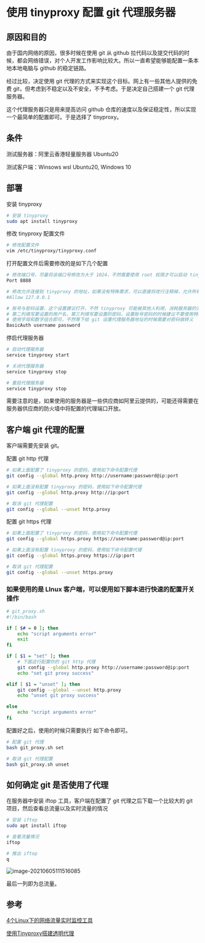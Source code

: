 # 使用 tinyproxy 配置 git 代理服务器

## 原因和目的

由于国内网络的原因，很多时候在使用 git 从 github 拉代码以及提交代码的时候，都会网络错误，对个人开发工作影响比较大。所以一直希望能够能配置一条本地本地电脑与 github 的稳定链路。

经过比较，决定使用 git 代理的方式来实现这个目标。网上有一些其他人提供的免费 git，但考虑到不稳定以及不安全，不予考虑。于是决定自己搭建一个 git 代理服务器。

这个代理服务器只是用来提高访问 github 仓库的速度以及保证稳定性，所以实现一个最简单的配置即可。于是选择了 tinyproxy。



## 条件

测试服务器：阿里云香港轻量服务器 Ubuntu20

测试客户端：Winsows wsl Ubuntu20, Windows 10



## 部署

安装 tinyproxy

```bash
# 安装 tinyproxy
sudo apt install tinyproxy
```



修改 tinyproxy 配置文件

```bash
# 修改配置文件
vim /etc/tinyproxy/tinyproxy.conf
```



打开配置文件后需要修改的是如下几个配置

```bash
# 修改端口号，尽量将该端口号修改为大于 1024，不然需要使用 root 权限才可以启动 tinyproxy
Port 8888

# 修改允许连接到 tinyproxy 的地址，如果没有特殊需求，可以直接将改行注释掉，允许所有 IP 访问
#Allow 127.0.0.1

# 账号与密码设置，这个设置建议打开，不然 tinyproxy 可能被其他人利用，消耗服务器的流量，
# 第二列填写要设置的用户名，第三列填写要设置的密码，设置账号密码的时候建议不要使用特殊符号，
# 使用字母和数字组合即可，不然等下给 git 设置代理服务器地址的时候需要对密码做转义
BasicAuth username password
```



停启代理服务器

```bash
# 启动代理服务器
service tinyproxy start

# 关闭代理服务器
service tinyproxy stop

# 重启代理服务器
service tinyproxy stop
```



需要注意的是，如果使用的服务器是一些供应商如阿里云提供的，可能还得需要在服务器供应商的防火墙中将配置的代理端口开放。



## 客户端 git 代理的配置

客户端需要先安装 git。



配置 git http 代理

```bash
# 如果上面配置了 tinyproxy 的密码，使用如下命令配置代理
git config --global http.proxy http://username:password@ip:port

# 如果上面没有配置 tinyproxy 的密码，使用如下命令配置代理
git config --global http.proxy http://ip:port

# 取消 git 代理配置
git config --global --unset http.proxy
```



配置 git https 代理

```bash
# 如果上面配置了 tinyproxy 的密码，使用如下命令配置代理
git config --global https.proxy https://username:password@ip:port

# 如果上面没有配置 tinyproxy 的密码，使用如下命令配置代理
git config --global https.proxy https://ip:port

# 取消 git 代理配置
git config --global --unset https.proxy
```



### 如果使用的是 LInux 客户端，可以使用如下脚本进行快速的配置开关操作

```bash
# git_proxy.sh
#!/bin/bash

if [ $# = 0 ]; then
    echo "script arguments error"
    exit
fi

if [ $1 = "set" ]; then
	# 下面这行配置你的 git http 代理
    git config --global http.proxy http://username:password@ip:port
    echo "set git proxy success"

elif [ $1 = "unset" ]; then
    git config --global --unset http.proxy
    echo "unset git proxy success"

else
    echo "script arguments error"
fi
```

配置好之后，使用的时候只需要执行 如下命令即可。

```bash
# 配置 git 代理
bash git_proxy.sh set

# 取消 git 代理配置
bash git_proxy.sh unset
```



## 如何确定 git 是否使用了代理

在服务器中安装 iftop 工具，客户端在配置了 git 代理之后下载一个比较大的 git 项目，然后查看总流量以及实时流量的情况

```bash
# 安装 iftop
sudo apt install iftop

# 查看流量情况
iftop

# 推出 iftop
q
```



![image-20210605111516085](E:\blog\脚本工具目录\images\使用tinyproxy配置git代理服务器\image-20210605111516085.png)

最后一列即为总流量。



## 参考

[4个Linux下的网络流量实时监控工具](https://idoseek.com/1612)

[使用Tinyproxy搭建透明代理](https://sparkydogx.github.io/2018/11/20/tinyproxy/)